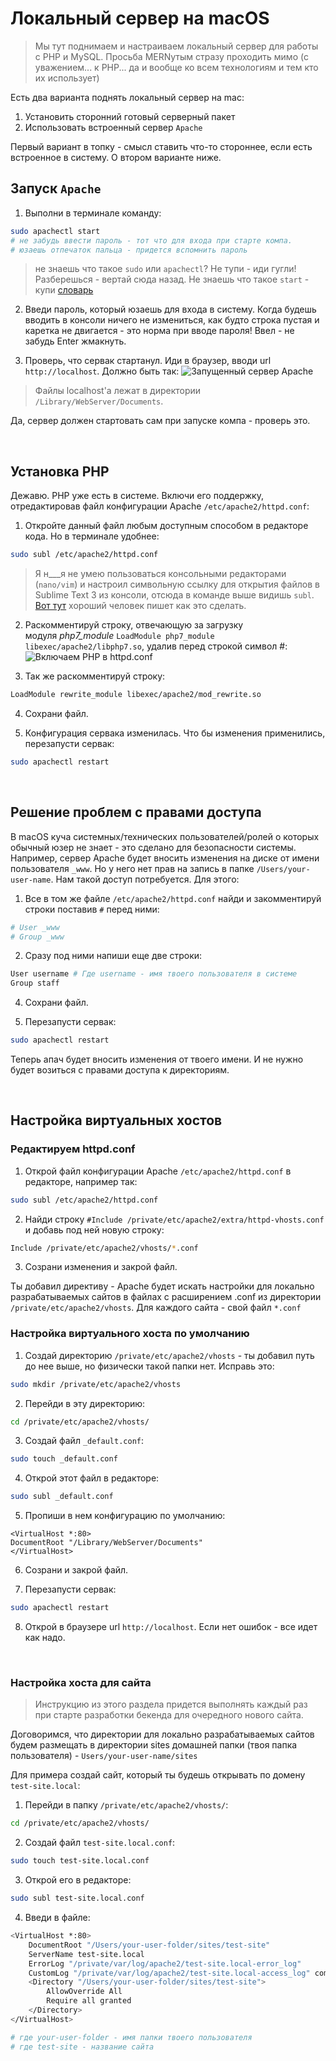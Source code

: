 # Локальный сервер на macOS

>Мы тут поднимаем и настраиваем локальный сервер для работы с PHP и MySQL.
>Просьба MERNутым стразу проходить мимо (с уважением... к PHP... да и вообще ко всем технологиям и тем кто их использует)

Есть два варианта поднять локальный сервер на mac:

1. Установить сторонний готовый серверный пакет
2. Использовать встроенный сервер ```Apache```

Первый вариант в топку - смысл ставить что-то стороннее, если есть встроенное в систему. О втором варианте ниже.

## Запуск ```Apache```

1. Выполни в терминале команду:
```bash
sudo apachectl start
# не забудь ввести пароль - тот что для входа при старте компа.
# юзаешь отпечаток пальца - придется вспомнить пароль
```
> не знаешь что такое `sudo` или `apachectl`? Не тупи \- иди гугли! Разберешься \- вертай сюда назад.
> Не знаешь что такое `start` \- купи [словарь](https://www.ozon.ru/context/detail/id/5817303/)

2. Введи пароль, который юзаешь для входа в систему. Когда будешь вводить в консоли ничего не измениться, как будто строка пустая и каретка не двигается \- это норма при вводе пароля! Ввел \- не забудь Enter жмакнуть.

3. Проверь, что сервак стартанул. Иди в браузер, вводи url `http://localhost`. Должно быть так:
![Запущенный сервер Apache](../images/apache-working.png)
> Файлы localhost'а лежат в директории `/Library/WebServer/Documents`.

Да, сервер должен стартовать сам при запуске компа - проверь это.

<br>

## Установка PHP

Дежавю. PHP уже есть в системе. Включи его поддержку, отредактировав файл конфигурации Apache ```/etc/apache2/httpd.conf```:

1. Откройте данный файл любым доступным способом в редакторе кода. Но в терминале удобнее:
```bash
sudo subl /etc/apache2/httpd.conf
```
> Я н___я не умею пользоваться консольными редакторами (```nano/vim```) и настроил символьную ссылку для открытия файлов в Sublime Text 3 из консоли, отсюда в команде выше видишь ```subl```.
> [Вот тут](https://panjeh.medium.com/open-sublime-text-3-from-terminal-in-macos-linux-837d3eea3156) хороший человек пишет как это сделать.

2. Раскомментируй строку, отвечающую за загрузку модуля *php7_module* `LoadModule php7_module libexec/apache2/libphp7.so`, удалив перед строкой символ #:
![Включаем PHP в httpd.conf](../images/local-conf.png)

3. Так же раскомментируй строку:
```bash
LoadModule rewrite_module libexec/apache2/mod_rewrite.so
```

4. Сохрани файл.

5. Конфигурация сервака изменилась. Что бы изменения применились, перезапусти сервак:
```bash
sudo apachectl restart
```

<br>

## Решение проблем с правами доступа

В macOS куча системных/технических пользователей/ролей о которых обычный юзер не знает - это сделано для безопасности системы. Например, сервер Apache будет вносить изменения на диске от имени пользователя ```_www```. Но у него нет прав на запись в папке ```/Users/your-user-name```. Нам такой доступ потребуется. Для этого:


1. Все в том же файле ```/etc/apache2/httpd.conf``` найди и закомментируй строки поставив ```#``` перед ними:
```bash
# User _www
# Group _www
```

2. Сразу под ними напиши еще две строки:
```bash
User username # Где username - имя твоего пользователя в системе
Group staff
```

4. Сохрани файл.

5. Перезапусти сервак:
```bash
sudo apachectl restart
```

Теперь апач будет вносить изменения от твоего имени. И не нужно будет возиться с правами доступа к директориям.

<br>

## Настройка виртуальных хостов

### Редактируем httpd.conf

1. Открой файл конфигурации Apache ```/etc/apache2/httpd.conf``` в редакторе, например так:
```bash
sudo subl /etc/apache2/httpd.conf
```

2. Найди строку ```#Include /private/etc/apache2/extra/httpd-vhosts.conf``` и добавь под ней новую строку:
```bash
Include /private/etc/apache2/vhosts/*.conf
```

3. Созрани изменения и закрой файл.

Ты добавил директиву - Apache будет искать настройки для локально разрабатываемых сайтов в файлах с расширением .conf из директории ```/private/etc/apache2/vhosts```. Для каждого сайта - свой файл ```*.conf```

### Настройка виртуального хоста по умолчанию

1. Создай директорию ```/private/etc/apache2/vhosts``` -  ты добавил путь до нее выше, но физически такой папки нет. Исправь это:
```bash
sudo mkdir /private/etc/apache2/vhosts
```

2. Перейди в эту директорию:
```bash
cd /private/etc/apache2/vhosts/
```

3. Создай файл ```_default.conf```:
```bash
sudo touch _default.conf
```

4. Открой этот файл в редакторе:
```bash
sudo subl _default.conf
```

5. Пропиши в нем конфигурацию по умолчанию:
```text
<VirtualHost *:80>
DocumentRoot "/Library/WebServer/Documents"
</VirtualHost>
```

6. Созрани и закрой файл.

7. Перезапусти сервак:
```bash
sudo apachectl restart
```

8. Открой в браузере url `http://localhost`. Если нет ошибок - все идет как надо.

<br>

### Настройка хоста для сайта

> Инструкцию из этого раздела придется выполнять каждый раз при старте разработки бекенда для очередного нового сайта.

Договоримся, что директории для локально разрабатываемых сайтов будем размещать в директории sites домашней папки (твоя папка пользователя) - ```Users/your-user-name/sites```

Для примера создай сайт, который ты будешь открывать по домену ```test-site.local```:

1. Перейди в папку ```/private/etc/apache2/vhosts/```:
```bash
cd /private/etc/apache2/vhosts/
```

2. Создай файл ```test-site.local.conf```:
```bash
sudo touch test-site.local.conf
```

3. Открой его в редакторе:
```bash
sudo subl test-site.local.conf
```

4. Введи в файле:
```bash
<VirtualHost *:80>
	DocumentRoot "/Users/your-user-folder/sites/test-site"
	ServerName test-site.local
	ErrorLog "/private/var/log/apache2/test-site.local-error_log"
	CustomLog "/private/var/log/apache2/test-site.local-access_log" common
	<Directory "/Users/your-user-folder/sites/test-site">
		AllowOverride All
		Require all granted
	</Directory>
</VirtualHost>

# где your-user-folder - имя папки твоего пользователя
# где test-site - название сайта
```
